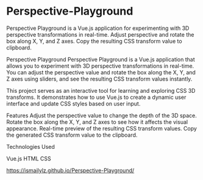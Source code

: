 # Perspective-Playground
Perspective Playground is a Vue.js application for experimenting with 3D perspective transformations in real-time. Adjust perspective and rotate the box along X, Y, and Z axes. Copy the resulting CSS transform value to clipboard.

Perspective Playground
Perspective Playground is a Vue.js application that allows you to experiment with 3D perspective transformations in real-time. You can adjust the perspective value and rotate the box along the X, Y, and Z axes using sliders, and see the resulting CSS transform values instantly.

This project serves as an interactive tool for learning and exploring CSS 3D transforms. It demonstrates how to use Vue.js to create a dynamic user interface and update CSS styles based on user input.

Features
Adjust the perspective value to change the depth of the 3D space.
Rotate the box along the X, Y, and Z axes to see how it affects the visual appearance.
Real-time preview of the resulting CSS transform values.
Copy the generated CSS transform value to the clipboard.


Technologies Used

Vue.js
HTML
CSS

https://ismailylz.github.io/Perspective-Playground/



